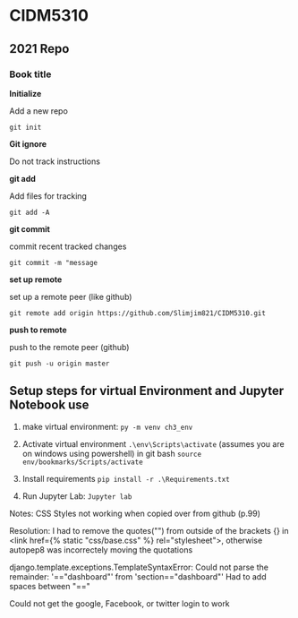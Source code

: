 # CIDM5310
## 2021 Repo
### Book title

__Initialize__

Add a new repo

`git init`

__Git ignore__

Do not track instructions

__git add__

Add files for tracking

`git add -A`

__git commit__

commit recent tracked changes

`git commit -m "message`

__set up remote__

set up a remote peer (like github)

`git remote add origin https://github.com/Slimjim821/CIDM5310.git`

__push to remote__

push to the remote peer (github)

`git push -u origin master`

## Setup steps for virtual Environment and Jupyter Notebook use

1. make virtual environment: `py -m venv ch3_env`

2. Activate virtual environment
`.\env\Scripts\activate` (assumes you are on windows using powershell)
in git bash `source env/bookmarks/Scripts/activate`

3. Install requirements
`pip install -r .\Requirements.txt`

4. Run Jupyter Lab: `Jupyter lab`

Notes:
CSS Styles not working when copied over from github (p.99)

Resolution: I had to remove the quotes("") from outside of the brackets {} in <link href={% static "css/base.css" %} rel="stylesheet">, otherwise autopep8 was incorrectely moving the quotations

django.template.exceptions.TemplateSyntaxError: Could not parse 
the remainder: '=="dashboard"' from 'section=="dashboard"'
Had to add spaces between "=="

Could not get the google, Facebook, or twitter login to work